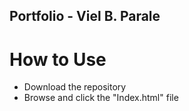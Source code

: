 ## Portfolio - Viel B. Parale

# How to Use
* Download the repository
* Browse and click the "Index.html" file
